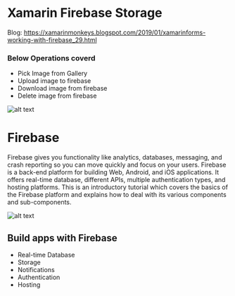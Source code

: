 # Xamarin Firebase Storage

Blog: https://xamarinmonkeys.blogspot.com/2019/01/xamarinforms-working-with-firebase_29.html

### Below Operations coverd
* Pick Image from Gallery
* Upload image to firebase
* Download image from firebase
* Delete image from firebase

![alt text](https://www.c-sharpcorner.com/article/xamarin-forms-working-with-firebase-storage-crud-operations2/Images/Xamarin.Forms%20Working%20With%20Firebase%20Storage%20CRUD%20Operations01.png)
# Firebase
 
Firebase gives you functionality like analytics, databases, messaging, and crash reporting so you can move quickly and focus on your users.
Firebase is a back-end platform for building Web, Android, and iOS applications. It offers real-time database, different APIs, multiple authentication types, and hosting platforms. This is an introductory tutorial which covers the basics of the Firebase platform and explains how to deal with its various components and sub-components.

 ![alt text](https://www.c-sharpcorner.com/article/xamarin-forms-working-with-firebase-storage-crud-operations2/Images/Xamarin.Forms%20Working%20With%20Firebase%20Storage%20CRUD%20Operations02.jpg)
## Build apps with Firebase

* Real-time Database
* Storage
* Notifications
* Authentication
* Hosting
